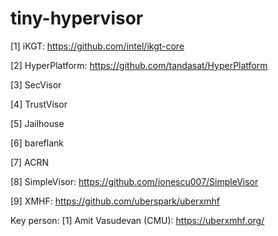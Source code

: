 # tiny-hypervisor

[1] iKGT: https://github.com/intel/ikgt-core

[2] HyperPlatform: https://github.com/tandasat/HyperPlatform

[3] SecVisor

[4] TrustVisor 

[5] Jailhouse 

[6] bareflank

[7] ACRN 

[8] SimpleVisor: https://github.com/ionescu007/SimpleVisor

[9] XMHF: https://github.com/uberspark/uberxmhf


Key person:
[1] Amit Vasudevan (CMU): https://uberxmhf.org/ 

